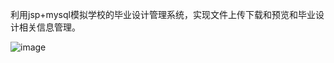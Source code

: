 利用jsp+mysql模拟学校的毕业设计管理系统，实现文件上传下载和预览和毕业设计相关信息管理。

![image](https://github.com/jlygit/some_personal_project/blob/master/ui_show/bysj.png)
